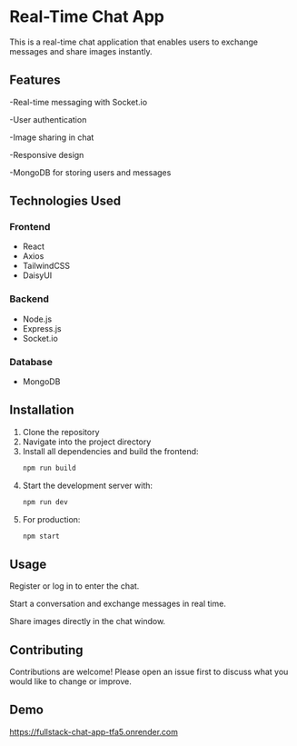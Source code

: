 #  Real-Time Chat App

This is a real-time chat application that enables users to exchange messages and share images instantly.

## Features

-Real-time messaging with Socket.io

-User authentication

-Image sharing in chat

-Responsive design

-MongoDB for storing users and messages

## Technologies Used

### Frontend
- React  
- Axios  
- TailwindCSS  
- DaisyUI
  
### Backend
- Node.js  
- Express.js
- Socket.io 

### Database
- MongoDB
  
## Installation

1. Clone the repository  
2. Navigate into the project directory  
3. Install all dependencies and build the frontend:
   ```bash
   npm run build
   
4. Start the development server with:  
   ```bash
   npm run dev


5. For production:   
   ```bash
   npm start


## Usage

Register or log in to enter the chat.

Start a conversation and exchange messages in real time.

Share images directly in the chat window.


## Contributing

Contributions are welcome! Please open an issue first to discuss what you would like to change or improve.

## Demo

https://fullstack-chat-app-tfa5.onrender.com
